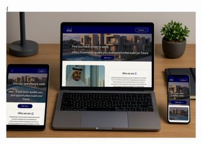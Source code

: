 (![image alt](https://raw.githubusercontent.com/elMofaker/Estadel-hatf/main/publics/ChatGPT%20Image%20Apr%2027%2C%202025%2C%2009_49_45%20AM.png)

